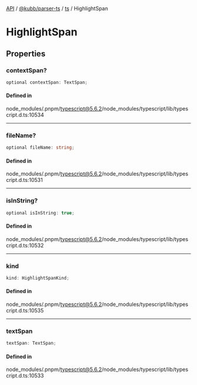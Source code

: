 [API](../../../../../packages.md) / [@kubb/parser-ts](../../../index.md) / [ts](../index.md) / HighlightSpan

# HighlightSpan

## Properties

### contextSpan?

```ts
optional contextSpan: TextSpan;
```

#### Defined in

node\_modules/.pnpm/typescript@5.6.2/node\_modules/typescript/lib/typescript.d.ts:10534

***

### fileName?

```ts
optional fileName: string;
```

#### Defined in

node\_modules/.pnpm/typescript@5.6.2/node\_modules/typescript/lib/typescript.d.ts:10531

***

### isInString?

```ts
optional isInString: true;
```

#### Defined in

node\_modules/.pnpm/typescript@5.6.2/node\_modules/typescript/lib/typescript.d.ts:10532

***

### kind

```ts
kind: HighlightSpanKind;
```

#### Defined in

node\_modules/.pnpm/typescript@5.6.2/node\_modules/typescript/lib/typescript.d.ts:10535

***

### textSpan

```ts
textSpan: TextSpan;
```

#### Defined in

node\_modules/.pnpm/typescript@5.6.2/node\_modules/typescript/lib/typescript.d.ts:10533
